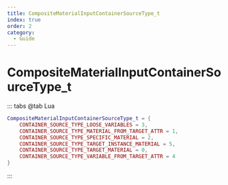 ```yaml
---
title: CompositeMaterialInputContainerSourceType_t
index: true
order: 2
category:
  - Guide
---
```


# CompositeMaterialInputContainerSourceType_t
::: tabs
@tab Lua
```lua
CompositeMaterialInputContainerSourceType_t = {
    CONTAINER_SOURCE_TYPE_LOOSE_VARIABLES = 3,
    CONTAINER_SOURCE_TYPE_MATERIAL_FROM_TARGET_ATTR = 1,
    CONTAINER_SOURCE_TYPE_SPECIFIC_MATERIAL = 2,
    CONTAINER_SOURCE_TYPE_TARGET_INSTANCE_MATERIAL = 5,
    CONTAINER_SOURCE_TYPE_TARGET_MATERIAL = 0,
    CONTAINER_SOURCE_TYPE_VARIABLE_FROM_TARGET_ATTR = 4
}
```
:::